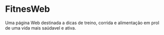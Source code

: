 # FitnesWeb
 Uma página Web destinada a dicas de treino, corrida e alimentação em prol de uma vida mais saúdavel e ativa.
